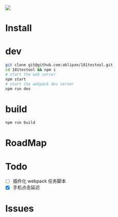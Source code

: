 ![](https://travis-ci.org/ablipan/101testool.svg?branch=master)
# Install
# dev
``` bash
git clone git@github.com:ablipan/101testool.git
cd 101testool && npm i
# start the web server
npm start
# start the webpack dev server
npm run dev
```
# build
```bash
npm run build
```
# RoadMap

# Todo
* [ ] 插件化 webpack 任务脚本
* [x] 手机点击延迟

# Issues

